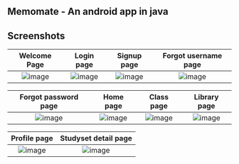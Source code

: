 ## Memomate - An android app in java

## Screenshots
Welcome Page                |  Login page           |   Signup page       | Forgot username page
:-------------------------:|:-------------------------:|:-------------------------:|:-------------------------:
![image](https://github.com/super-novey/memomate/assets/97286749/54357310-8772-4095-b7f5-6d84ba1a9c48)|![image](https://github.com/super-novey/memomate/assets/97286749/039ca527-eb6b-4806-a3b2-f3810a93d00a)|![image](https://github.com/super-novey/memomate/assets/97286749/bbf7d902-2a2b-41e8-a436-457dbe538989)|![image](https://github.com/super-novey/memomate/assets/97286749/07805047-91be-4428-a1a9-72eeca357df4)|

Forgot password page               |  Home page        |   Class page      | Library page
:-------------------------:|:-------------------------:|:-------------------------:|:-------------------------:
|![image](https://github.com/super-novey/memomate/assets/97286749/01021908-ea3e-49fc-a2a7-bc30a15127a1)|![image](https://github.com/super-novey/memomate/assets/97286749/4b9fe024-80e9-460e-b33e-d84430cddf41)|![image](https://github.com/super-novey/memomate/assets/97286749/b379c4bb-cae3-400a-b4cd-cae70e5e97c9)|![image](https://github.com/super-novey/memomate/assets/97286749/f4a53f46-6a62-4409-9e10-59bcd8067cb8)|

Profile page              |  Studyset detail page      |
:-------------------------:|:-------------------------:|
|![image](https://github.com/super-novey/memomate/assets/97286749/1fb857fa-6e6b-49e6-9381-5adc067ffc95)|![image](https://github.com/super-novey/memomate/assets/97286749/ddbfc9e9-67da-4ff9-8c4b-56f780fe8076)|








